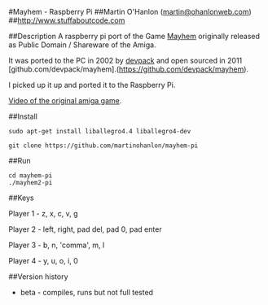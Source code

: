#Mayhem - Raspberry Pi 
##Martin O'Hanlon (martin@ohanlonweb.com)
##http://www.stuffaboutcode.com

##Description
A raspberry pi port of the Game [Mayhem](http://www.lemonamiga.com/games/details.php?id=2972) originally released as Public Domain / Shareware of the Amiga.

It was ported to the PC in 2002 by [devpack](https://github.com/devpack) and open sourced in 2011 [github.com/devpack/mayhem].(https://github.com/devpack/mayhem).

I picked up it up and ported it to the Raspberry Pi.

[Video of the original amiga game](https://www.youtube.com/watch?v=fs30DLGxqhs). 

##Install

```
sudo apt-get install liballegro4.4 liballegro4-dev

git clone https://github.com/martinohanlon/mayhem-pi
```

##Run
```
cd mayhem-pi
./mayhem2-pi
```

##Keys

Player 1 - z, x, c, v, g 

Player 2 - left, right, pad del, pad 0, pad enter

Player 3 - b, n, 'comma', m, l

Player 4 - y, u, o, i, 0

##Version history
* beta - compiles, runs but not full tested
